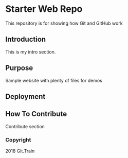 # Starter Web Repo 

This repository is for showing how Git and GitHub work

## Introduction

This is my intro section.

## Purpose

Sample website with plenty of files for demos

## Deployment

## How To Contribute

Contribute section

### Copyright
2018 Git.Train 